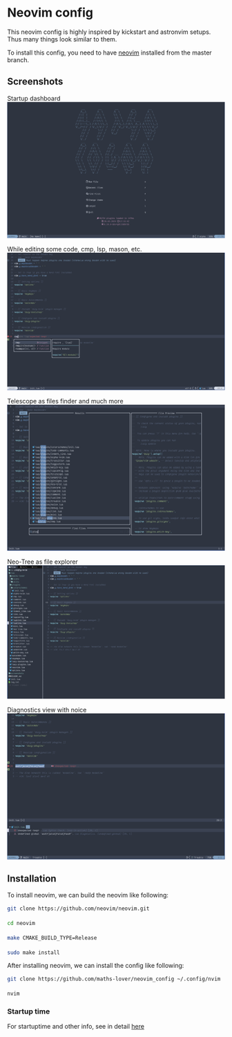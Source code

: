 # Neovim config

This neovim config is highly inspired by kickstart and astronvim setups.
Thus many things look similar to them.

To install this config, you need to have [neovim](https://neovim.io/)
installed from the master branch.

## Screenshots

Startup dashboard
![Startup Dashboard](screenshots/neovim_startup.png)

While editing some code, cmp, lsp, mason, etc.
![Editing Text](screenshots/neovim_editing.png)

Telescope as files finder and much more
![Telescope](screenshots/neovim_telescope.png)

Neo-Tree as file explorer
![Neo-Tree](screenshots/neovim_neotree.png)

Diagnostics view with noice
![Diagnostics](screenshots/neovim_noice.png)

## Installation

To install neovim, we can build the neovim like following:

```bash
git clone https://github.com/neovim/neovim.git

cd neovim

make CMAKE_BUILD_TYPE=Release

sudo make install
```

After installing neovim, we can install the config like following:

```bash
git clone https://github.com/maths-lover/neovim_config ~/.config/nvim

nvim
```

### Startup time

For startuptime and other info, see in detail [here](log.txt)

